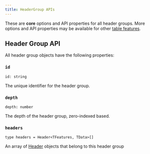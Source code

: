 ```yaml
---
title: HeaderGroup APIs
---
```


These are **core** options and API properties for all header groups. More options and API properties may be available for other [table features](../../../guide/features).

## Header Group API

All header group objects have the following properties:

### `id`

```tsx
id: string
```

The unique identifier for the header group.

### `depth`

```tsx
depth: number
```

The depth of the header group, zero-indexed based.

### `headers`

```tsx
type headers = Header<TFeatures, TData>[]
```

An array of [Header](../header) objects that belong to this header group
